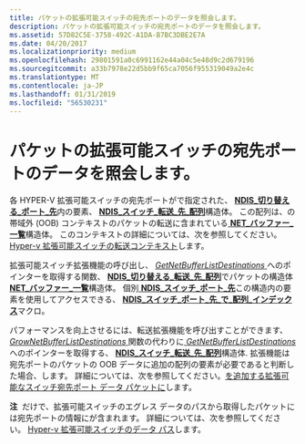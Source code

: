 ```yaml
---
title: パケットの拡張可能スイッチの宛先ポートのデータを照会します。
description: パケットの拡張可能スイッチの宛先ポートのデータを照会します。
ms.assetid: 57D82C5E-3758-492C-A1DA-B7BC3DBE2E7A
ms.date: 04/20/2017
ms.localizationpriority: medium
ms.openlocfilehash: 29801591a0c6991162e44a04c5e48d9c2d679196
ms.sourcegitcommit: a33b7978e22d5bb9f65ca7056f955319049a2e4c
ms.translationtype: MT
ms.contentlocale: ja-JP
ms.lasthandoff: 01/31/2019
ms.locfileid: "56530231"
---
```

# <a name="querying-a-packets-extensible-switch-destination-port-data"></a>パケットの拡張可能スイッチの宛先ポートのデータを照会します。


各 HYPER-V 拡張可能スイッチの宛先ポートがで指定された、 [ **NDIS\_切り替える\_ポート\_先**](https://msdn.microsoft.com/library/windows/hardware/hh598224)内の要素、 [ **NDIS\_スイッチ\_転送\_先\_配列**](https://msdn.microsoft.com/library/windows/hardware/hh598210)構造体。 この配列は、の帯域外 (OOB) コンテキストのパケットの転送に含まれている[ **NET\_バッファー\_一覧**](https://msdn.microsoft.com/library/windows/hardware/ff568388)構造体。 このコンテキストの詳細については、次を参照してください。 [Hyper-v 拡張可能スイッチの転送コンテキスト](hyper-v-extensible-switch-forwarding-context.md)します。

拡張可能スイッチ拡張機能の呼び出し、 [ *GetNetBufferListDestinations* ](https://msdn.microsoft.com/library/windows/hardware/hh598157)へのポインターを取得する関数、 [ **NDIS\_切り替える\_転送\_先\_配列**](https://msdn.microsoft.com/library/windows/hardware/hh598210)でパケットの構造体[ **NET\_バッファー\_一覧**](https://msdn.microsoft.com/library/windows/hardware/ff568388)構造体。 個別[ **NDIS\_スイッチ\_ポート\_先**](https://msdn.microsoft.com/library/windows/hardware/hh598224)この構造内の要素を使用してアクセスできる、 [ **NDIS\_スイッチ\_ポート\_先\_で\_配列\_インデックス**](https://msdn.microsoft.com/library/windows/hardware/hh598225)マクロ。

パフォーマンスを向上させるには、転送拡張機能を呼び出すことができます、 [ *GrowNetBufferListDestinations* ](https://msdn.microsoft.com/library/windows/hardware/hh598158)関数の代わりに[ *GetNetBufferListDestinations*](https://msdn.microsoft.com/library/windows/hardware/hh598157)へのポインターを取得する、 [ **NDIS\_スイッチ\_転送\_先\_配列**](https://msdn.microsoft.com/library/windows/hardware/hh598210)構造体. 拡張機能は宛先ポートのパケットの OOB データに追加の配列の要素が必要であると判断した場合、します。 詳細については、次を参照してください。[を追加する拡張可能なスイッチ宛先ポート データ パケットに](adding-extensible-switch-destination-port-data-to-a-packet.md)します。

**注**  だけで、拡張可能スイッチのエグレス データのパスから取得したパケットには宛先ポートの情報にが含まれます。 詳細については、次を参照してください。 [Hyper-v 拡張可能スイッチのデータ パス](hyper-v-extensible-switch-data-path.md)します。

 

 

 





